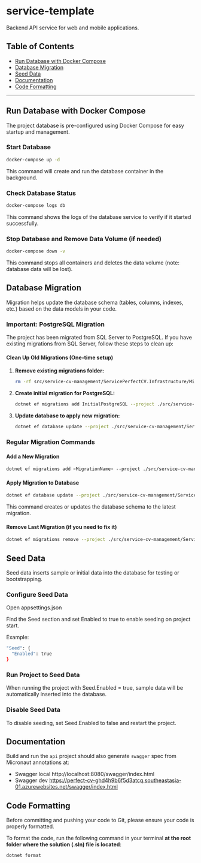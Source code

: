 # service-template

Backend API service for web and mobile applications.

## Table of Contents

- [Run Database with Docker Compose](#run-database-with-docker-compose)
- [Database Migration](#database-migration)
- [Seed Data](#seed-data)
- [Documentation](#documentation)
- [Code Formatting](#code-formatting)

---

## Run Database with Docker Compose

The project database is pre-configured using Docker Compose for easy startup and management.

### Start Database

```bash
docker-compose up -d
```

This command will create and run the database container in the background.

### Check Database Status

```bash
docker-compose logs db
```

This command shows the logs of the database service to verify if it started successfully.

### Stop Database and Remove Data Volume (if needed)

```bash
docker-compose down -v
```

This command stops all containers and deletes the data volume (note: database data will be lost).

## Database Migration

Migration helps update the database schema (tables, columns, indexes, etc.) based on the data models in your code.

### Important: PostgreSQL Migration

The project has been migrated from SQL Server to PostgreSQL. If you have existing migrations from SQL Server, follow these steps to clean up:

#### Clean Up Old Migrations (One-time setup)

1. **Remove existing migrations folder:**
   ```bash
   rm -rf src/service-cv-management/ServicePerfectCV.Infrastructure/Migrations
   ```

2. **Create initial migration for PostgreSQL:**
   ```bash
   dotnet ef migrations add InitialPostgreSQL --project ./src/service-cv-management/ServicePerfectCV.Infrastructure --startup-project ./src/service-cv-management/ServicePerfectCV.WebApi
   ```

3. **Update database to apply new migration:**
   ```bash
   dotnet ef database update --project ./src/service-cv-management/ServicePerfectCV.Infrastructure --startup-project ./src/service-cv-management/ServicePerfectCV.WebApi
   ```

### Regular Migration Commands

#### Add a New Migration

```bash
dotnet ef migrations add <MigrationName> --project ./src/service-cv-management/ServicePerfectCV.Infrastructure --startup-project ./src/service-cv-management/ServicePerfectCV.WebApi
```

#### Apply Migration to Database

```bash
dotnet ef database update --project ./src/service-cv-management/ServicePerfectCV.Infrastructure --startup-project ./src/service-cv-management/ServicePerfectCV.WebApi
```

This command creates or updates the database schema to the latest migration.

#### Remove Last Migration (if you need to fix it)

```bash
dotnet ef migrations remove --project ./src/service-cv-management/ServicePerfectCV.Infrastructure --startup-project ./src/service-cv-management/ServicePerfectCV.WebApi
```

## Seed Data

Seed data inserts sample or initial data into the database for testing or bootstrapping.

### Configure Seed Data

Open appsettings.json

Find the Seed section and set Enabled to true to enable seeding on project start.

Example:

```bash
"Seed": {
  "Enabled": true
}

```

### Run Project to Seed Data

When running the project with Seed.Enabled = true, sample data will be automatically inserted into the database.

### Disable Seed Data

To disable seeding, set Seed.Enabled to false and restart the project.

## Documentation

Build and run the `api` project should also generate `swagger` spec from Micronaut annotations at:

- Swagger local http://localhost:8080/swagger/index.html
- Swagger dev https://perfect-cv-ghd4h9b6f5d3atcq.southeastasia-01.azurewebsites.net/swagger/index.html

## Code Formatting

Before committing and pushing your code to Git, please ensure your code is properly formatted.

To format the code, run the following command in your terminal **at the root folder where the solution (.sln) file is located**:

```bash
dotnet format
```
